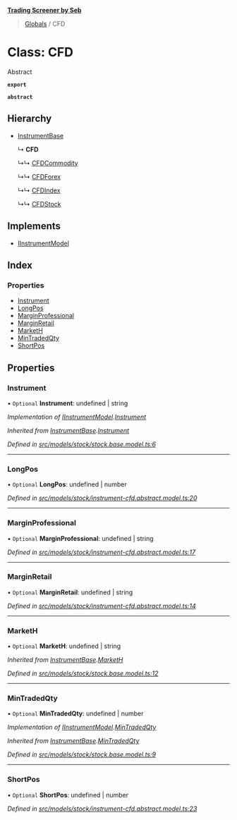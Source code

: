 **[Trading Screener by Seb](../README.md)**

> [Globals](../globals.md) / CFD

# Class: CFD

Abstract

**`export`** 

**`abstract`** 

## Hierarchy

* [InstrumentBase](instrumentbase.md)

  ↳ **CFD**

  ↳↳ [CFDCommodity](cfdcommodity.md)

  ↳↳ [CFDForex](cfdforex.md)

  ↳↳ [CFDIndex](cfdindex.md)

  ↳↳ [CFDStock](cfdstock.md)

## Implements

* [IInstrumentModel](../interfaces/iinstrumentmodel.md)

## Index

### Properties

* [Instrument](cfd.md#instrument)
* [LongPos](cfd.md#longpos)
* [MarginProfessional](cfd.md#marginprofessional)
* [MarginRetail](cfd.md#marginretail)
* [MarketH](cfd.md#marketh)
* [MinTradedQty](cfd.md#mintradedqty)
* [ShortPos](cfd.md#shortpos)

## Properties

### Instrument

• `Optional` **Instrument**: undefined \| string

*Implementation of [IInstrumentModel](../interfaces/iinstrumentmodel.md).[Instrument](../interfaces/iinstrumentmodel.md#instrument)*

*Inherited from [InstrumentBase](instrumentbase.md).[Instrument](instrumentbase.md#instrument)*

*Defined in [src/models/stock/stock.base.model.ts:6](https://github.com/wiewiur667/TradingScreener/blob/196ff12/src/models/stock/stock.base.model.ts#L6)*

___

### LongPos

• `Optional` **LongPos**: undefined \| number

*Defined in [src/models/stock/instrument-cfd.abstract.model.ts:20](https://github.com/wiewiur667/TradingScreener/blob/196ff12/src/models/stock/instrument-cfd.abstract.model.ts#L20)*

___

### MarginProfessional

• `Optional` **MarginProfessional**: undefined \| string

*Defined in [src/models/stock/instrument-cfd.abstract.model.ts:17](https://github.com/wiewiur667/TradingScreener/blob/196ff12/src/models/stock/instrument-cfd.abstract.model.ts#L17)*

___

### MarginRetail

• `Optional` **MarginRetail**: undefined \| string

*Defined in [src/models/stock/instrument-cfd.abstract.model.ts:14](https://github.com/wiewiur667/TradingScreener/blob/196ff12/src/models/stock/instrument-cfd.abstract.model.ts#L14)*

___

### MarketH

• `Optional` **MarketH**: undefined \| string

*Inherited from [InstrumentBase](instrumentbase.md).[MarketH](instrumentbase.md#marketh)*

*Defined in [src/models/stock/stock.base.model.ts:12](https://github.com/wiewiur667/TradingScreener/blob/196ff12/src/models/stock/stock.base.model.ts#L12)*

___

### MinTradedQty

• `Optional` **MinTradedQty**: undefined \| number

*Implementation of [IInstrumentModel](../interfaces/iinstrumentmodel.md).[MinTradedQty](../interfaces/iinstrumentmodel.md#mintradedqty)*

*Inherited from [InstrumentBase](instrumentbase.md).[MinTradedQty](instrumentbase.md#mintradedqty)*

*Defined in [src/models/stock/stock.base.model.ts:9](https://github.com/wiewiur667/TradingScreener/blob/196ff12/src/models/stock/stock.base.model.ts#L9)*

___

### ShortPos

• `Optional` **ShortPos**: undefined \| number

*Defined in [src/models/stock/instrument-cfd.abstract.model.ts:23](https://github.com/wiewiur667/TradingScreener/blob/196ff12/src/models/stock/instrument-cfd.abstract.model.ts#L23)*
